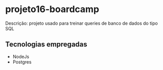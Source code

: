 # projeto16-boardcamp
Descrição: projeto usado para treinar queries de banco de dados do tipo SQL
## Tecnologias empregadas
- NodeJs
- Postgres
